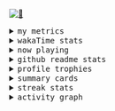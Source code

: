 [![🐙](https://hits.seeyoufarm.com/api/count/incr/badge.svg?url=https%3A%2F%2Fgithub.com%2Fktnkk%2Fhit-counter&count_bg=%23070707&title_bg=%23070707&icon=&icon_color=%23E7E7E7&title=visitors&edge_flat=true)](https://hits.seeyoufarm.com)

<details>
  <summary> <samp>my metrics</samp></summary>
  
  <br>
  
 ![🐳](https://github.com/kkhys/kkhys/blob/main/github-metrics.svg)
  
  ***
</details>

<details>
  <summary> <samp>wakaTime stats</samp></summary>
  
  <br>
  
<!--START_SECTION:waka-->
![Code Time](http://img.shields.io/badge/Code%20Time-2%2C766%20hrs%2019%20mins-blue)

**🐱 My GitHub Data** 

> 📦 5.0 MB Used in GitHub's Storage 
 > 
> 🏆 650 Contributions in the Year 2024
 > 
> 💼 Opted to Hire
 > 
> 📜 9 Public Repositories 
 > 
> 🔑 23 Private Repositories 
 > 
**I'm an Early 🐤** 

```text
🌞 Morning                6570 commits        ███████░░░░░░░░░░░░░░░░░░   29.28 % 
🌆 Daytime                5371 commits        ██████░░░░░░░░░░░░░░░░░░░   23.94 % 
🌃 Evening                8645 commits        ██████████░░░░░░░░░░░░░░░   38.53 % 
🌙 Night                  1851 commits        ██░░░░░░░░░░░░░░░░░░░░░░░   08.25 % 
```
📅 **I'm Most Productive on Tuesday** 

```text
Monday                   3191 commits        ████░░░░░░░░░░░░░░░░░░░░░   14.22 % 
Tuesday                  3458 commits        ████░░░░░░░░░░░░░░░░░░░░░   15.41 % 
Wednesday                2967 commits        ███░░░░░░░░░░░░░░░░░░░░░░   13.22 % 
Thursday                 3150 commits        ████░░░░░░░░░░░░░░░░░░░░░   14.04 % 
Friday                   3231 commits        ████░░░░░░░░░░░░░░░░░░░░░   14.40 % 
Saturday                 3039 commits        ███░░░░░░░░░░░░░░░░░░░░░░   13.54 % 
Sunday                   3401 commits        ████░░░░░░░░░░░░░░░░░░░░░   15.16 % 
```


📊 **This Week I Spent My Time On** 

```text
🕑︎ Time Zone: Asia/Tokyo

💬 Programming Languages: 
Other                    43 hrs 53 mins      ████████████████░░░░░░░░░   63.49 % 
TypeScript               7 hrs 14 mins       ███░░░░░░░░░░░░░░░░░░░░░░   10.48 % 
MDX                      5 hrs 57 mins       ██░░░░░░░░░░░░░░░░░░░░░░░   08.63 % 
Java                     3 hrs 18 mins       █░░░░░░░░░░░░░░░░░░░░░░░░   04.79 % 
JSON                     1 hr 27 mins        █░░░░░░░░░░░░░░░░░░░░░░░░   02.10 % 

🔥 Editors: 
Chrome                   43 hrs 53 mins      ████████████████░░░░░░░░░   63.49 % 
Intellijidea             17 hrs 26 mins      ██████░░░░░░░░░░░░░░░░░░░   25.23 % 
WebStorm                 7 hrs 44 mins       ███░░░░░░░░░░░░░░░░░░░░░░   11.19 % 
DataGrip                 3 mins              ░░░░░░░░░░░░░░░░░░░░░░░░░   00.08 % 

💻 Operating System: 
Mac                      69 hrs 7 mins       █████████████████████████   100.00 % 
```


 Last Updated on 2024/02/20 18:36:38 UTC
<!--END_SECTION:waka-->
  
  ***
</details>


<details>
  <summary> <samp>now playing</samp></summary>
  
  <br>
 
 [![🐟](https://spotify-github-profile.vercel.app/api/view?uid=31ryofms4dnv7mrohhepo4c4zgqu&cover_image=true&theme=default&show_offline=false&background_color=121212&bar_color=53b14f&bar_color_cover=false)](https://open.spotify.com/user/31ryofms4dnv7mrohhepo4c4zgqu)
  
  ***
</details>

<details>
  <summary> <samp>github readme stats</samp></summary>
  
  <br>
  
 <p align="left"> 
  <img alt="🐠" src="https://github-readme-stats.vercel.app/api?username=kkhys&count_private=true&show_icons=true&theme=dark&include_all_commits=true" />
  <img alt="🐟" src="https://github-readme-stats.vercel.app/api/top-langs/?username=kkhys&layout=compact&theme=dark&langs_count=10&hide=HTML,CSS,SCSS" />
</p>
  
  ***
</details>

<details>
  <summary> <samp>profile trophies</samp></summary>
  
  <br>
  
  [![🐬](https://github-profile-trophy.vercel.app/?username=kkhys&rank=SECRET,SSS,SS,S,AAA,AA,A&theme=darkhub&row=1&margin-w=10&no-bg=true)](https://github.com/ryo-ma/github-profile-trophy)
  
  ***
</details>

<details>
  <summary> <samp>summary cards</samp></summary>
  
  <br>
  
  ![🐋](https://github-profile-summary-cards.vercel.app/api/cards/profile-details?username=kkhys&theme=github_dark)
  ![🦑](https://github-profile-summary-cards.vercel.app/api/cards/repos-per-language?username=kkhys&theme=github_dark)
  ![🦭](https://github-profile-summary-cards.vercel.app/api/cards/most-commit-language?username=kkhys&theme=github_dark)
  ![🦀](https://github-profile-summary-cards.vercel.app/api/cards/stats?username=kkhys&theme=github_dark)
  ![🦈](https://github-profile-summary-cards.vercel.app/api/cards/productive-time?username=kkhys&theme=github_dark)
  
  ***
</details>

<details>
  <summary> <samp>streak stats</samp></summary>
  
  <br>
  
  [![🐠](http://github-readme-streak-stats.herokuapp.com?user=kkhys&theme=dark)](https://git.io/streak-stats)
  
  ***
</details>

<details>
  <summary> <samp>activity graph</samp></summary>
  
  <br>
  
  [![🐡](https://github-readme-activity-graph.vercel.app/graph?username=kkhys&theme=xcode)](https://github.com/ashutosh00710/github-readme-activity-graph)
  
  ***
</details>
